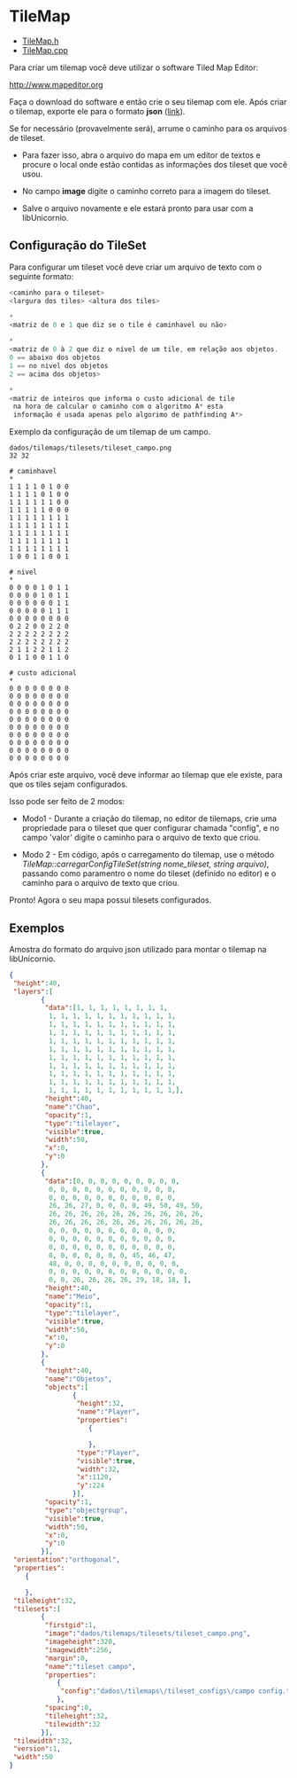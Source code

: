 
# TileMap

* [TileMap.h](https://github.com/GuilhermeAlanJohann/libUnicornio/blob/master/libUnicornio/include/TileMap/TileMap.h)
* [TileMap.cpp](https://github.com/GuilhermeAlanJohann/libUnicornio/blob/master/libUnicornio/src/TileMap/TileMap.cpp)

Para criar um tilemap você deve utilizar o software Tiled Map Editor: 

<http://www.mapeditor.org>

Faça o download do software e então crie o seu tilemap com ele. Após criar o tilemap, exporte ele para o formato __json__ ([link](#exemplos)).

Se for necessário (provavelmente será), arrume o caminho para os arquivos de tileset.

* Para fazer isso, abra o arquivo do mapa em um editor de textos e procure o local onde estão contidas as informações dos tileset que você usou.

* No campo __image__ digite o caminho correto para a imagem do tileset.

* Salve o arquivo novamente e ele estará pronto para usar com a libUnicornio.

## Configuração do TileSet

Para configurar um tileset você deve criar um arquivo de texto com o seguinte formato:

```c
<caminho para o tileset>
<largura dos tiles> <altura dos tiles>

*
<matriz de 0 e 1 que diz se o tile é caminhavel ou não>

*
<matriz de 0 à 2 que diz o nível de um tile, em relação aos objetos.
0 == abaixo dos objetos
1 == no nivel dos objetos
2 == acima dos objetos>

*
<matriz de inteiros que informa o custo adicional de tile 
 na hora de calcular o caminho com o algoritmo A* esta 
 informação é usada apenas pelo algorimo de pathfinding A*>
```

Exemplo da configuração de um tilemap de um campo.

```
dados/tilemaps/tilesets/tileset_campo.png
32 32

# caminhavel
*
1 1 1 1 0 1 0 0
1 1 1 1 0 1 0 0
1 1 1 1 1 1 0 0
1 1 1 1 1 0 0 0
1 1 1 1 1 1 1 1
1 1 1 1 1 1 1 1
1 1 1 1 1 1 1 1
1 1 1 1 1 1 1 1
1 1 1 1 1 1 1 1
1 0 0 1 1 0 0 1

# nivel
*
0 0 0 0 1 0 1 1
0 0 0 0 1 0 1 1
0 0 0 0 0 0 1 1
0 0 0 0 0 1 1 1
0 0 0 0 0 0 0 0
0 2 2 0 0 2 2 0
2 2 2 2 2 2 2 2
2 2 2 2 2 2 2 2
2 1 1 2 2 1 1 2
0 1 1 0 0 1 1 0

# custo adicional
*
0 0 0 0 0 0 0 0
0 0 0 0 0 0 0 0
0 0 0 0 0 0 0 0
0 0 0 0 0 0 0 0
0 0 0 0 0 0 0 0
0 0 0 0 0 0 0 0
0 0 0 0 0 0 0 0
0 0 0 0 0 0 0 0
0 0 0 0 0 0 0 0
0 0 0 0 0 0 0 0
```



Após criar este arquivo, você deve informar ao tilemap que ele existe, para que os tiles sejam configurados.

Isso pode ser feito de 2 modos:

* Modo1 - Durante a criação do tilemap, no editor de tilemaps, crie uma propriedade para o tileset que quer configurar chamada "config", e no campo 'valor' digite o caminho para o arquivo de texto que criou.

* Modo 2 - Em código, após o carregamento do tilemap, use o método _TileMap::carregarConfigTileSet(string nome_tileset, string arquivo)_, passando como paramentro o nome do tileset (definido no editor) e o caminho para o arquivo de texto que criou.

Pronto! Agora o seu mapa possui tilesets configurados.

## Exemplos

Amostra do formato do arquivo json utilizado para montar o tilemap na libUnicornio.

```json
{ 
 "height":40,
 "layers":[
        {
         "data":[1, 1, 1, 1, 1, 1, 1, 1,
          1, 1, 1, 1, 1, 1, 1, 1, 1, 1, 1,
          1, 1, 1, 1, 1, 1, 1, 1, 1, 1, 1,
          1, 1, 1, 1, 1, 1, 1, 1, 1, 1, 1,
          1, 1, 1, 1, 1, 1, 1, 1, 1, 1, 1,
          1, 1, 1, 1, 1, 1, 1, 1, 1, 1, 1,
          1, 1, 1, 1, 1, 1, 1, 1, 1, 1, 1,
          1, 1, 1, 1, 1, 1, 1, 1, 1, 1, 1,
          1, 1, 1, 1, 1, 1, 1, 1, 1, 1, 1, 
          1, 1, 1, 1, 1, 1, 1, 1, 1, 1, 1,
          1, 1, 1, 1, 1, 1, 1, 1, 1, 1, 1,],
         "height":40,
         "name":"Chao",
         "opacity":1,
         "type":"tilelayer",
         "visible":true,
         "width":50,
         "x":0,
         "y":0
        }, 
        {
         "data":[0, 0, 0, 0, 0, 0, 0, 0, 0,
          0, 0, 0, 0, 0, 0, 0, 0, 0, 0, 0,
          0, 0, 0, 0, 0, 0, 0, 0, 0, 0, 0,
          26, 26, 27, 0, 0, 0, 0, 49, 50, 49, 50,
          26, 26, 26, 26, 26, 26, 26, 26, 26, 26,
          26, 26, 26, 26, 26, 26, 26, 26, 26, 26,
          0, 0, 0, 0, 0, 0, 0, 0, 0, 0, 0,
          0, 0, 0, 0, 0, 0, 0, 0, 0, 0, 0,
          0, 0, 0, 0, 0, 0, 0, 0, 0, 0, 0,
          0, 0, 0, 0, 0, 0, 0, 45, 46, 47,
          48, 0, 0, 0, 0, 0, 0, 0, 0, 0, 0, 
          0, 0, 0, 0, 0, 0, 0, 0, 0, 0, 0, 0,
          0, 0, 26, 26, 26, 26, 29, 18, 18, ],
         "height":40,
         "name":"Meio",
         "opacity":1,
         "type":"tilelayer",
         "visible":true,
         "width":50,
         "x":0,
         "y":0
        }, 
        {
         "height":40,
         "name":"Objetos",
         "objects":[
                {
                 "height":32,
                 "name":"Player",
                 "properties":
                    {

                    },
                 "type":"Player",
                 "visible":true,
                 "width":32,
                 "x":1120,
                 "y":224
                }],
         "opacity":1,
         "type":"objectgroup",
         "visible":true,
         "width":50,
         "x":0,
         "y":0
        }],
 "orientation":"orthogonal",
 "properties":
    {

    },
 "tileheight":32,
 "tilesets":[
        {
         "firstgid":1,
         "image":"dados/tilemaps/tilesets/tileset_campo.png",
         "imageheight":320,
         "imagewidth":256,
         "margin":0,
         "name":"tileset campo",
         "properties":
            {
             "config":"dados\/tilemaps\/tileset_configs\/campo config.txt"
            },
         "spacing":0,
         "tileheight":32,
         "tilewidth":32
        }],
 "tilewidth":32,
 "version":1,
 "width":50
}
```

